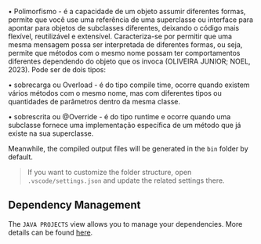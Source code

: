 •	Polimorfismo - é  a capacidade de um objeto assumir diferentes formas, permite que você use uma referência de uma superclasse ou interface para apontar para objetos de subclasses diferentes, deixando o código mais flexível, reutilizável e extensível. Caracteriza-se por permitir que uma mesma mensagem possa ser interpretada de diferentes formas,  ou seja, permite que métodos com o mesmo nome possam ter comportamentos diferentes dependendo do objeto que os invoca (OLIVEIRA JUNIOR; NOEL, 2023). Pode ser de dois tipos:

•	sobrecarga ou Overload - é do tipo compile time, ocorre quando existem vários métodos com o mesmo nome, mas com diferentes tipos ou quantidades de parâmetros dentro da mesma classe.

•	sobrescrita ou @Override - é do tipo runtime e ocorre quando uma subclasse fornece uma implementação específica de um método que já existe na sua superclasse.


Meanwhile, the compiled output files will be generated in the `bin` folder by default.

> If you want to customize the folder structure, open `.vscode/settings.json` and update the related settings there.

## Dependency Management

The `JAVA PROJECTS` view allows you to manage your dependencies. More details can be found [here](https://github.com/microsoft/vscode-java-dependency#manage-dependencies).
